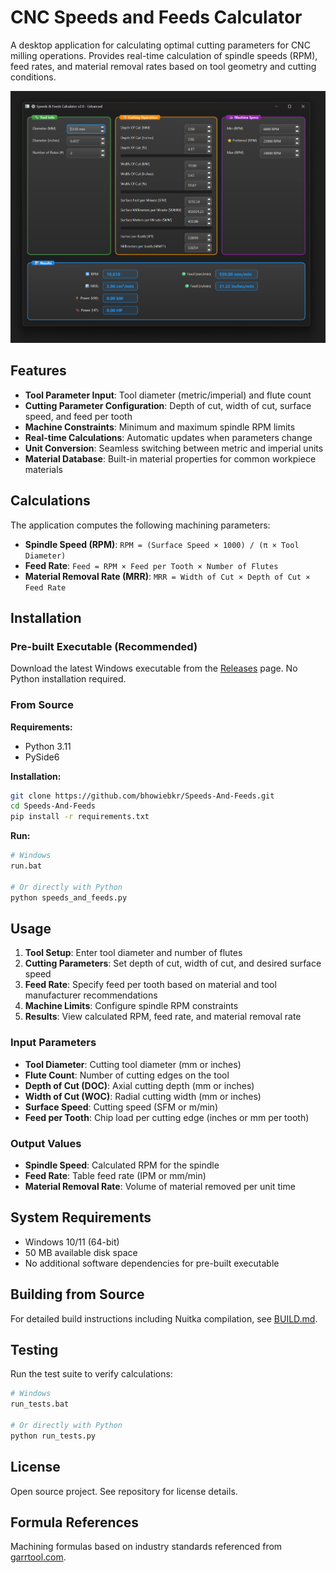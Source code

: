 # CNC Speeds and Feeds Calculator

A desktop application for calculating optimal cutting parameters for CNC milling operations. Provides real-time calculation of spindle speeds (RPM), feed rates, and material removal rates based on tool geometry and cutting conditions.

![Application Interface](images/GUI.png)

## Features

- **Tool Parameter Input**: Tool diameter (metric/imperial) and flute count
- **Cutting Parameter Configuration**: Depth of cut, width of cut, surface speed, and feed per tooth
- **Machine Constraints**: Minimum and maximum spindle RPM limits
- **Real-time Calculations**: Automatic updates when parameters change
- **Unit Conversion**: Seamless switching between metric and imperial units
- **Material Database**: Built-in material properties for common workpiece materials

## Calculations

The application computes the following machining parameters:

- **Spindle Speed (RPM)**: `RPM = (Surface Speed × 1000) / (π × Tool Diameter)`
- **Feed Rate**: `Feed = RPM × Feed per Tooth × Number of Flutes`
- **Material Removal Rate (MRR)**: `MRR = Width of Cut × Depth of Cut × Feed Rate`

## Installation

### Pre-built Executable (Recommended)

Download the latest Windows executable from the [Releases](https://github.com/bhowiebkr/Speeds-And-Feeds/releases) page. No Python installation required.

### From Source

**Requirements:**
- Python 3.11
- PySide6

**Installation:**
```bash
git clone https://github.com/bhowiebkr/Speeds-And-Feeds.git
cd Speeds-And-Feeds
pip install -r requirements.txt
```

**Run:**
```bash
# Windows
run.bat

# Or directly with Python
python speeds_and_feeds.py
```

## Usage

1. **Tool Setup**: Enter tool diameter and number of flutes
2. **Cutting Parameters**: Set depth of cut, width of cut, and desired surface speed
3. **Feed Rate**: Specify feed per tooth based on material and tool manufacturer recommendations
4. **Machine Limits**: Configure spindle RPM constraints
5. **Results**: View calculated RPM, feed rate, and material removal rate

### Input Parameters

- **Tool Diameter**: Cutting tool diameter (mm or inches)
- **Flute Count**: Number of cutting edges on the tool
- **Depth of Cut (DOC)**: Axial cutting depth (mm or inches)
- **Width of Cut (WOC)**: Radial cutting width (mm or inches)
- **Surface Speed**: Cutting speed (SFM or m/min)
- **Feed per Tooth**: Chip load per cutting edge (inches or mm per tooth)

### Output Values

- **Spindle Speed**: Calculated RPM for the spindle
- **Feed Rate**: Table feed rate (IPM or mm/min)
- **Material Removal Rate**: Volume of material removed per unit time

## System Requirements

- Windows 10/11 (64-bit)
- 50 MB available disk space
- No additional software dependencies for pre-built executable

## Building from Source

For detailed build instructions including Nuitka compilation, see [BUILD.md](BUILD.md).

## Testing

Run the test suite to verify calculations:
```bash
# Windows
run_tests.bat

# Or directly with Python
python run_tests.py
```

## License

Open source project. See repository for license details.

## Formula References

Machining formulas based on industry standards referenced from [garrtool.com](https://www.garrtool.com/resources/machining-formulas/).